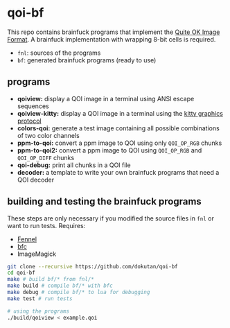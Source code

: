 # qoi-bf

This repo contains brainfuck programs that implement the [Quite OK Image Format](https://qoiformat.org/). A brainfuck implementation with wrapping 8-bit cells is required.

- `fnl`: sources of the programs
- `bf`: generated brainfuck programs (ready to use)

## programs

- **qoiview:** display a QOI image in a terminal using ANSI escape sequences
- **qoiview-kitty:** display a QOI image in a terminal using the [kitty graphics protocol](https://sw.kovidgoyal.net/kitty/graphics-protocol/)
- **colors-qoi:** generate a test image containing all possible combinations of two color channels
- **ppm-to-qoi:** convert a ppm image to QOI using only `QOI_OP_RGB` chunks
- **ppm-to-qoi2:** convert a ppm image to QOI using `QOI_OP_RGB` and `QOI_OP_DIFF` chunks
- **qoi-debug:** print all chunks in a QOI file
- **decoder:** a template to write your own brainfuck programs that need a QOI decoder

## building and testing the brainfuck programs
These steps are only necessary if you modified the source files in `fnl` or want to run tests. Requires:
- [Fennel](https://fennel-lang.org/)
- [bfc](https://bfc.wilfred.me.uk/)
- ImageMagick
```sh
git clone --recursive https://github.com/dokutan/qoi-bf
cd qoi-bf
make # build bf/* from fnl/*
make build # compile bf/* with bfc
make debug # compile bf/* to lua for debugging
make test # run tests

# using the programs
./build/qoiview < example.qoi
```
